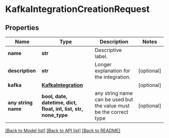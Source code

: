 # KafkaIntegrationCreationRequest


## Properties
Name | Type | Description | Notes
------------ | ------------- | ------------- | -------------
**name** | **str** | Descriptive label. | 
**description** | **str** | Longer explanation for the integration. | [optional] 
**kafka** | [**KafkaIntegration**](KafkaIntegration.md) |  | [optional] 
**any string name** | **bool, date, datetime, dict, float, int, list, str, none_type** | any string name can be used but the value must be the correct type | [optional]

[[Back to Model list]](../README.md#documentation-for-models) [[Back to API list]](../README.md#documentation-for-api-endpoints) [[Back to README]](../README.md)


